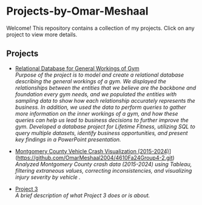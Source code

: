 # Projects-by-Omar-Meshaal

Welcome! This repository contains a collection of my projects. Click on any project to view more details.

## Projects

- [Relational Database for General Workings of Gym ](https://github.com/OmarMeshaal2004/4610Fa24Group4)  
  _Purpose of the project is to model and create a relational database describing the general workings of a gym. We displayed the relationships between the entities that we believe are the backbone and foundation every gym needs, and we populated the entities with sampling data to show how each relationship accurately represents the business. In addition, we used the data to perform queries to gather more information on the inner workings of a gym, and how these queries can help us lead to business decisions to further improve the gym. Developed a database project for Lifetime Fitness, utilizing SQL to query multiple datasets, identify business opportunities, and present key findings in a PowerPoint presentation._

- [Montgomery County Vehicle Crash Visualization (2015-2024)]([https://github.com/OmarMeshaal2004/4610Fa24Group4-2/blob/main/README.md)](https://github.com/OmarMeshaal2004/4610Fa24Group4-2.git)  
  _Analyzed Montgomery County crash data (2015-2024) using Tableau, filtering extraneous values, correcting inconsistencies, and visualizing injury severity by vehicle ._

- [Project 3](./project3/)  
  _A brief description of what Project 3 does or is about._
